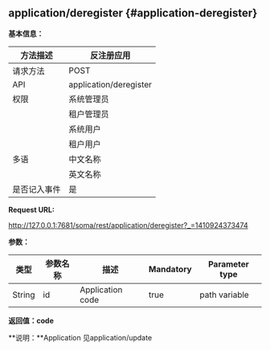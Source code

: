 ## application/deregister {#application-deregister}

**基本信息：**

| 方法描述 | 反注册应用 |
| --- | --- |
| 请求方法 | POST |
| API | application/deregister |
| 权限 | 系统管理员 | 是 |
|  | 租户管理员 | 是 |
|  | 系统用户 | 是 |
|  | 租户用户 | 是 |
| 多语 | 中文名称 | 反注册应用 |
|  | 英文名称 | **Deregister Application** |
| 是否记入事件 | 是 |

**Request URL:**

http://127.0.0.1:7681/soma/rest/application/deregister?_=1410924373474

**参数：**

| **类型** | **参数名称** | **描述** | **Mandatory** | **Parameter type** |
| --- | --- | --- | --- | --- |
| String | id | Application code | true | path variable |

**返回值：code**

**说明：**Application 见application/update